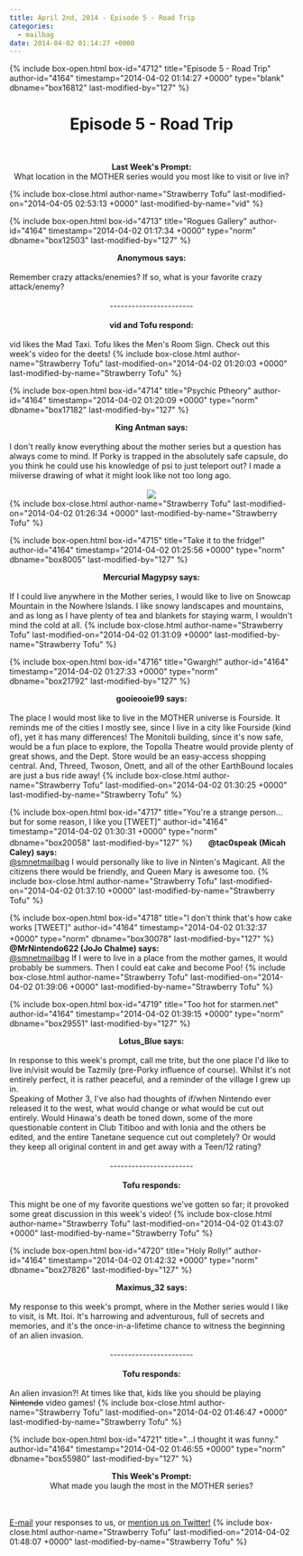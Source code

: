 ```yaml
---
title: April 2nd, 2014 - Episode 5 - Road Trip
categories:
  - mailbag
date: 2014-04-02 01:14:27 +0000
---
```

{% include box-open.html box-id="4712" title="Episode 5 - Road Trip" author-id="4164" timestamp="2014-04-02 01:14:27 +0000" type="blank" dbname="box16812" last-modified-by="127" %}
<h1><center><b>Episode 5 - Road Trip</b></center></h1><br/>

<center><youtube vid="/Kl-D5n9jbFU"/></center>

<center><P />
<b>Last Week's Prompt:</b>
<BR />
What location in the MOTHER series would you most like to visit or live in?
</center>
{% include box-close.html author-name="Strawberry Tofu" last-modified-on="2014-04-05 02:53:13 +0000" last-modified-by-name="vid" %}

{% include box-open.html box-id="4713" title="Rogues Gallery" author-id="4164" timestamp="2014-04-02 01:17:34 +0000" type="norm" dbname="box12503" last-modified-by="127" %}
<center><b>Anonymous says:</b></center>
<br/>
Remember crazy attacks/enemies?  If so, what is your favorite crazy attack/enemy?
<br/> 
<br/>
<center>-----------------------</center>
<br/>
<center><b>vid and Tofu respond:</b></center>
<br/>
vid likes the Mad Taxi. Tofu likes the Men's Room Sign. Check out this week's video for the deets!
{% include box-close.html author-name="Strawberry Tofu" last-modified-on="2014-04-02 01:20:03 +0000" last-modified-by-name="Strawberry Tofu" %}

{% include box-open.html box-id="4714" title="Psychic Ptheory" author-id="4164" timestamp="2014-04-02 01:20:09 +0000" type="norm" dbname="box17182" last-modified-by="127" %}
<center><b>King Antman says:</b></center>
<br/>
I don't really know everything about the mother series but a question has always come to mind. If Porky is trapped in the absolutely safe capsule, do you think he could use his knowledge of psi to just teleport out? I made a miiverse drawing of what it might look like not too long ago.<br/>
<br/>
<center><img src="http://starmen.net/mailbag/antmanart.jpeg"></img></center>
{% include box-close.html author-name="Strawberry Tofu" last-modified-on="2014-04-02 01:26:34 +0000" last-modified-by-name="Strawberry Tofu" %}

{% include box-open.html box-id="4715" title="Take it to the fridge!" author-id="4164" timestamp="2014-04-02 01:25:56 +0000" type="norm" dbname="box8005" last-modified-by="127" %}
<center><b>Mercurial Magypsy says:</b></center>
<br/>
If I could live anywhere in the Mother series, I would like to live on Snowcap Mountain in the Nowhere Islands. I like snowy landscapes and mountains, and as long as I have plenty of tea and blankets for staying warm, I wouldn't mind the cold at all.
{% include box-close.html author-name="Strawberry Tofu" last-modified-on="2014-04-02 01:31:09 +0000" last-modified-by-name="Strawberry Tofu" %}

{% include box-open.html box-id="4716" title="Gwargh!" author-id="4164" timestamp="2014-04-02 01:27:33 +0000" type="norm" dbname="box21792" last-modified-by="127" %}
<center><b>gooieooie99 says:</b></center>
<br/>
The place I would most like to live in the MOTHER universe is Fourside. It reminds me of the cities I mostly see, since I live in a city like Fourside (kind of), yet it has many differences! The Monitoli building, since it's now safe, would be a fun place to explore, the Topolla Theatre would provide plenty of great shows, and the Dept. Store would be an easy-access shopping central. And, Threed, Twoson, Onett, and all of the other EarthBound locales are just a bus ride away!
{% include box-close.html author-name="Strawberry Tofu" last-modified-on="2014-04-02 01:30:25 +0000" last-modified-by-name="Strawberry Tofu" %}

{% include box-open.html box-id="4717" title="You're a strange person... but for some reason, I like you [TWEET]" author-id="4164" timestamp="2014-04-02 01:30:31 +0000" type="norm" dbname="box20058" last-modified-by="127" %}
<img src="http://starmen.net/mailbag/twitarch.png" height="17" width="20"/>
<b>@tac0speak (Micah Caley) says:</b>
<br/> <a href="https://twitter.com/smnetmailbag">@smnetmailbag</a> I would personally like to live in Ninten's Magicant. All the citizens there would be friendly, and Queen Mary is awesome too.
{% include box-close.html author-name="Strawberry Tofu" last-modified-on="2014-04-02 01:37:10 +0000" last-modified-by-name="Strawberry Tofu" %}

{% include box-open.html box-id="4718" title="I don't think that's how cake works [TWEET]" author-id="4164" timestamp="2014-04-02 01:32:37 +0000" type="norm" dbname="box30078" last-modified-by="127" %}
<img src="http://starmen.net/mailbag/twitarch.png" height="17" width="20"/>
<b>@MrNintendo622 (JoJo Chalme) says:</b>
<br/> <a href="https://twitter.com/smnetmailbag">@smnetmailbag</a> If I were to live in a place from the mother games, it would probably be summers. Then I could eat cake and become Poo!
{% include box-close.html author-name="Strawberry Tofu" last-modified-on="2014-04-02 01:39:06 +0000" last-modified-by-name="Strawberry Tofu" %}

{% include box-open.html box-id="4719" title="Too hot for starmen.net" author-id="4164" timestamp="2014-04-02 01:39:15 +0000" type="norm" dbname="box29551" last-modified-by="127" %}
<center><b>Lotus_Blue says:</b></center>
<br/>
In response to this week's prompt, call me trite, but the one place I'd like to live in/visit would be Tazmily (pre-Porky influence of course). Whilst it's not entirely perfect, it is rather peaceful, and a reminder of the village I grew up in.
<br/>
Speaking of Mother 3, I've also had thoughts of if/when Nintendo ever released it to the west, what would change or what would be cut out entirely. Would Hinawa's death be toned down, some of the more questionable content in Club Titiboo and with Ionia and the others be edited, and the entire Tanetane sequence cut out completely? Or would they keep all original content in and get away with a Teen/12 rating?
<br/> 
<br/>
<center>-----------------------</center>
<br/>
<center><b>Tofu responds:</b></center>
<br/>
This might be one of my favorite questions we've gotten so far; it provoked some great discussion in this week's video!
{% include box-close.html author-name="Strawberry Tofu" last-modified-on="2014-04-02 01:43:07 +0000" last-modified-by-name="Strawberry Tofu" %}

{% include box-open.html box-id="4720" title="Holy Rolly!" author-id="4164" timestamp="2014-04-02 01:42:32 +0000" type="norm" dbname="box27826" last-modified-by="127" %}
<center><b>Maximus_32 says:</b></center>
<br/>
My response to this week's prompt, where in the Mother series would I like to visit, is Mt. Itoi. It's harrowing and adventurous, full of secrets and memories, and it's the once-in-a-lifetime chance to witness the beginning of an alien invasion.
<br/> 
<br/>
<center>-----------------------</center>
<br/>
<center><b>Tofu responds:</b></center>
<br/>
An alien invasion?! At times like that, kids like you should be playing <s>Nintendo</s> video games!
{% include box-close.html author-name="Strawberry Tofu" last-modified-on="2014-04-02 01:46:47 +0000" last-modified-by-name="Strawberry Tofu" %}

{% include box-open.html box-id="4721" title="...I thought it was funny." author-id="4164" timestamp="2014-04-02 01:46:55 +0000" type="norm" dbname="box55980" last-modified-by="127" %}
<center><P />
<b>This Week's Prompt:</b>
<BR />
What made you laugh the most in the MOTHER series?</center>
<br />
<br />
<a href="mailto:mailbag@starmen.net">E-mail</a> your responses to us, or <a href="https://twitter.com/smnetmailbag">mention us on Twitter!</a>
{% include box-close.html author-name="Strawberry Tofu" last-modified-on="2014-04-02 01:48:07 +0000" last-modified-by-name="Strawberry Tofu" %}
